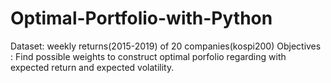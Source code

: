 # Optimal-Portfolio-with-Python

Dataset: weekly returns(2015-2019) of 20 companies(kospi200)
Objectives : Find possible weights to construct optimal porfolio regarding with expected return and expected volatility.
